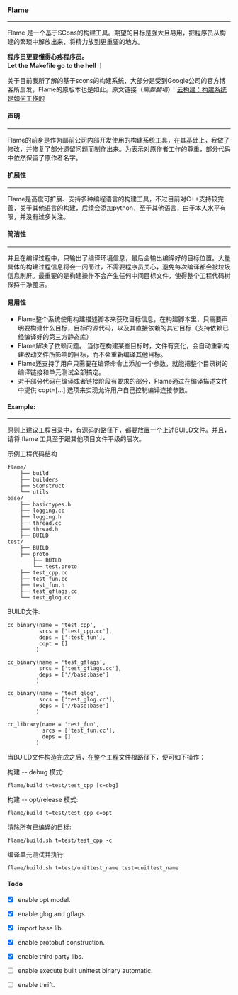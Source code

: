 ### Flame
- - -
Flame 是一个基于SCons的构建工具。期望的目标是强大且易用，把程序员从构建的繁琐中解放出来，将精力放到更重要的地方。  

**程序员更要懂得心疼程序员。**  
**Let the Makefile go to the hell ！**

关于目前我所了解的基于scons的构建系统，大部分是受到Google公司的官方博客所启发，Flame的原版本也是如此。原文链接（*需要翻墙*）：[云构建：构建系统是如何工作的](http://google-engtools.blogspot.hk/2011/08/build-in-cloud-how-build-system-works.html)



#### 声明
- - -
Flame的前身是作为鄙前公司内部开发使用的构建系统工具，在其基础上，我做了修改，并修复了部分遗留问题而制作出来。为表示对原作者工作的尊重，部分代码中依然保留了原作者名字。  

#### 扩展性
- - -
Flame是高度可扩展、支持多种编程语言的构建工具，不过目前对C++支持较完善，关于其他语言的构建，后续会添加python，至于其他语言，由于本人水平有限，并没有过多关注。  

#### 简洁性
- - -
并且在编译过程中，只输出了编译环境信息，最后会输出编译好的目标位置。大量具体的构建过程信息将会一闪而过，不需要程序员关心，避免每次编译都会被垃圾信息刷屏。最重要的是构建操作不会产生任何中间目标文件，使得整个工程代码树保持干净整洁。  

#### 易用性
* Flame整个系统使用构建描述脚本来获取目标信息，在构建脚本里，只需要声明要构建什么目标，目标的源代码，以及其直接依赖的其它目标（支持依赖已经编译好的第三方静态库）  
* Flame解决了依赖问题。 当你在构建某些目标时，文件有变化，会自动重新构建改动文件所影响的目标，而不会重新编译其他目标。  
* Flame还支持了用户只需要在编译命令上添加一个参数，就能把整个目录树的编译链接和单元测试全部搞定。
* 对于部分代码在编译或者链接阶段有要求的部分，Flame通过在编译描述文件中提供  copt=[...] 选项来实现允许用户自己控制编译连接参数。


#### Example:
----------------
原则上建议工程目录中，有源码的路径下，都要放置一个上述BUILD文件。并且，请将 flame 工具至于跟其他项目文件平级的层次。

示例工程代码结构

    flame/
		├── build
		├── builders
		├── SConstruct
		└── utils
	base/
		├── basictypes.h
		├── logging.cc
		├── logging.h
		├── thread.cc
		├── thread.h
		├── BUILD
	test/
		├── BUILD
		├── proto
		    ├── BUILD
		    └── test.proto
		├── test_cpp.cc
		├── test_fun.cc
		├── test_fun.h
		├── test_gflags.cc
		└── test_glog.cc

BUILD文件:

    cc_binary(name = 'test_cpp',
          	  srcs = ['test_cpp.cc'],
              deps = [':test_fun'],
			  copt = []
             )

    cc_binary(name = 'test_gflags',
              srcs = ['test_gflags.cc'],
              deps = ['//base:base']
             )

    cc_binary(name = 'test_glog',
              srcs = ['test_glog.cc'],
              deps = ['//base:base']
             )

    cc_library(name = 'test_fun',
               srcs = ['test_fun.cc'],
               deps = []
             )


当BUILD文件构造完成之后，在整个工程文件根路径下，便可如下操作：

  构建 -- debug 模式:

    flame/build t=test/test_cpp [c=dbg]

  构建 -- opt/release 模式:

    flame/build t=test/test_cpp c=opt

  清除所有已编译的目标:

    flame/build.sh t=test/test_cpp -c

  编译单元测试并执行:

    flame/build.sh t=test/unittest_name test=unittest_name


#### Todo

- [x]	enable opt model.
- [x] 	enable glog and gflags.
- [x] 	import base lib.
- [x] 	enable protobuf construction.
- [x] 	enable third party libs.
- [ ] 	enable execute built unittest binary automatic.
- [ ] 	enable thrift.

